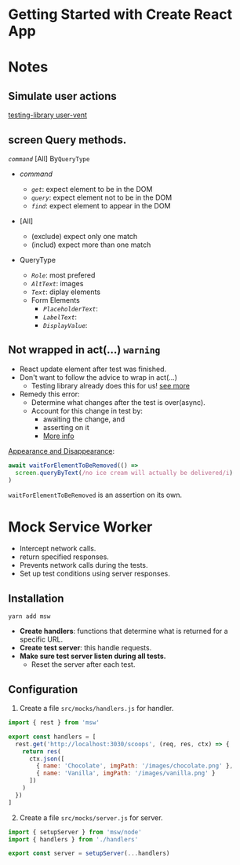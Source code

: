 # Getting Started with Create React App

# Notes

## Simulate user actions
  [testing-library user-vent](https://github.com/testing-library/user-event)

## screen Query methods.

*`command`* [All] By`QueryType`
- *command* 
  - *`get`*: expect element to be in the DOM
  - *`query`*: expect element not to be in the DOM
  - *`find`*: expect element to appear in the DOM

- [All]
  - (exclude) expect only one match
  - (includ) expect more than one match

- QueryType
  - *`Role`*: most prefered
  - *`AltText`*: images
  - *`Text`*: diplay elements
  - Form Elements 
    - *`PlaceholderText`*: 
    - *`LabelText`*: 
    - *`DisplayValue`*: 

## Not wrapped in act(...) **`warning`**
- React update element after test was finished.
- Don't want to follow the advice to wrap in act(...)
  - Testing library already does this for us!
    [see more](https://testing-library.com/docs/preact-testing-library/api/#act)
- Remedy this error:
  - Determine what changes after the test is over(async).
  - Account for this change in test by:
    - awaiting the change, and
    - asserting on it
    - [More info](https://kentcdodds.com/blog/fix-the-not-wrapped-in-act-warning)

[Appearance and Disappearance](https://testing-library.com/docs/guide-disappearance): 
  ```js
  await waitForElementToBeRemoved(() =>
    screen.queryByText(/no ice cream will actually be delivered/i)
  )
  ```
`waitForElementToBeRemoved` is an assertion on its own.

# Mock Service Worker
- Intercept network calls.
- return specified responses.
- Prevents network calls during the tests.
- Set up test conditions using server responses.

## Installation

```shell
yarn add msw
```

- **Create handlers**: functions that determine what is returned for a specific URL.
- **Create test server**: this handle requests.
- **Make sure test server listen during all tests.**
  - Reset the server after each test.

## Configuration
1. Create a file `src/mocks/handlers.js` for handler.
```js
import { rest } from 'msw'

export const handlers = [
  rest.get('http://localhost:3030/scoops', (req, res, ctx) => {
    return res(
      ctx.json([
        { name: 'Chocolate', imgPath: '/images/chocolate.png' },
        { name: 'Vanilla', imgPath: '/images/vanilla.png' }
      ])
    )
  })
]
```

2. Create a file `src/mocks/server.js` for server.
```js
import { setupServer } from 'msw/node'
import { handlers } from './handlers'

export const server = setupServer(...handlers)
```